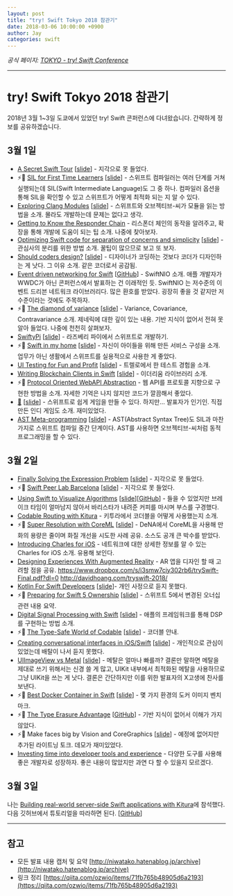 ```yaml
---
layout: post
title: "try! Swift Tokyo 2018 참관기"
date: 2018-03-06 10:00:00 +0900
author: Jay
categories: swift
---
```


*공식 페이지: [TOKYO - try! Swift Conference](https://www.tryswift.co/events/2018/tokyo/en/)*

---

# try! Swift Tokyo 2018 참관기

2018년 3월 1~3일 도쿄에서 있었던 try! Swift 콘퍼런스에 다녀왔습니다.
간략하게 정보를 공유하겠습니다.

## 3월 1일

- [A Secret Swift Tour](https://www.tryswift.co/events/2018/tokyo/en/#swift-tour) [[slide](https://speakerdeck.com/ezura/secret-swift-tour)] - 지각으로 못 들었다.
- ⚡️🎤 [SIL for First Time Learners](https://www.tryswift.co/events/2018/tokyo/en/#sil) [[slide](https://www.slideshare.net/kitasuke/sil-for-first-time-leaners)] - 스위프트 컴파일러는 여러 단계를 거쳐 실행되는데 SIL(Swift Intermediate Language)도 그 중 하나. 컴파일러 옵션을 통해 SIL을 확인할 수 있고 스위프트가 어떻게 최적화 되는 지 알 수 있다.
- [Exploring Clang Modules](https://www.tryswift.co/events/2018/tokyo/en/#clang) [[slide](https://speakerdeck.com/segiddins/exploring-clang-modules)] - 스위프트와 오브젝티브-씨가 모듈을 읽는 방법을 소개. 몰라도 개발하는데 문제는 없다고 생각.
- [Getting to Know the Responder Chain](https://www.tryswift.co/events/2018/tokyo/en/#responder-chain) - 리스폰더 체인의 동작을 알려주고, 확장을 통해 개발에 도움이 되는 팁 소개. 나중에 찾아보자.
- [Optimizing Swift code for separation of concerns and simplicity](https://www.tryswift.co/events/2018/tokyo/en/#simplicity) [[slide](https://speakerdeck.com/javisoto/try-swift-tokyo-2018-optimizing-swift-code-for-separation-of-concerns-and-simplicity)] - 관심사의 분리를 위한 방법 소개. 꿀팁이 많으므로 보고 또 보자.
- [Should coders design?](https://www.tryswift.co/events/2018/tokyo/en/#coders-design) [[slide](https://speakerdeck.com/zats/should-coders-design)] - 디자이너가 코딩하는 것보다 코더가 디자인하는 게 낫다. 그 이유 소개. 같은 코더로서 공감됨.
- [Event driven networking for Swift](https://www.tryswift.co/events/2018/tokyo/en/#networking) [[GitHub](https://github.com/apple/swift-nio)] - SwiftNIO 소개. 애플 개발자가 WWDC가 아닌 콘퍼런스에서 발표하는 건 이래적인 듯. SwiftNIO 는 저수준의 이벤트 드리븐 네트워크 라이브러리다. 많은 환호를 받았다. 굉장히 좋을 것 같지만 저수준이라는 것에도 주목하자.
- ⚡️🎤 [The diamond of variance](https://www.tryswift.co/events/2018/tokyo/en/#diamond) [[slide](https://speakerdeck.com/dtvd/the-diamond-of-variances)] - Variance, Covariance, Contravariance 소개. 제네릭에 대한 깊이 있는 내용. 기반 지식이 없어서 전혀 못 알아 들었다. 나중에 천천히 살펴보자.
- [SwiftyPi](https://www.tryswift.co/events/2018/tokyo/en/#swiftypi) [[slide](https://speakerdeck.com/kcastellano/swiftypi)] - 라즈베리 파이에서 스위프트로 개발하기.
- ⚡️🎤 [Swift in my home](https://www.tryswift.co/events/2018/tokyo/en/#home) [[slide](https://speakerdeck.com/yukiasai/swift-in-my-home)] - 자신이 아이들을 위해 만든 서비스 구성을 소개. 업무가 아닌 생활에서 스위프트를 실용적으로 사용한 게 좋았다.
- [UI Testing for Fun and Profit](https://www.tryswift.co/events/2018/tokyo/en/#ui-testing) [[slide](https://speakerdeck.com/saraheolson/ui-testing-for-fun-and-profit)] - 트렐로에서 한 테스트 경험을 소개.
- [Writing Blockchain Clients in Swift](https://www.tryswift.co/events/2018/tokyo/en/#blockchain) [[slide](https://speakerdeck.com/tamarnachmany/writing-blockchain-clients-in-swift)] - 이더리움 라이브러리 소개.
- ⚡️🎤 [Protocol Oriented WebAPI Abstraction](https://www.tryswift.co/events/2018/tokyo/en/#webapi) - 웹 API를 프로토콜 지향으로 구현한 방법을 소개. 자세한 기억은 나지 않지만 코드가 깔끔해서 좋았다.
- [👾](https://www.tryswift.co/events/2018/tokyo/en/#game) [[slide](https://speakerdeck.com/giginet/-11)] - 스위프트로 쉽게 게임을 만들 수 있다. 하지만... 발표자가 인기인. 직접 만든 인디 게임도 소개. 재미있었다.
- [AST Meta-programming](https://www.tryswift.co/events/2018/tokyo/en/#ast) [[slide](https://speakerdeck.com/kishikawakatsumi/ast-meta-programming-in-swift)] - AST(Abstract Syntax Tree)도 SIL과 마찬가지로 스위프트 컴파일 중간 단계이다. AST를 사용하면 오브젝티브-씨처럼 동적 프로그래밍을 할 수 있다.

## 3월 2일

- [Finally Solving the Expression Problem](https://www.tryswift.co/events/2018/tokyo/en/#proofs) [[slide](https://bkase.github.io/slides/no-problemo/#/)] - 지각으로 못 들었다.
- ⚡️🎤 [Swift Peer Lab Barcelona](https://www.tryswift.co/events/2018/tokyo/en/#peerlabs) [[slide](https://speakerdeck.com/tiagomartinho/swift-peer-lab)] - 지각으로 못 들었다.
- [Using Swift to Visualize Algorithms](https://www.tryswift.co/events/2018/tokyo/en/#visualize-algorithms) [[slide](https://speakerdeck.com/subdigital/bezier-curves)][[GitHub](https://github.com/subdigital/visualizing-bezier-curves)] - 들을 수 있었지만 브레이크 타임이 얼마남지 않아서 바리스타가 내려준 커피를 마시며 부스를 구경했다.
- [Codable Routing with Kitura](https://www.tryswift.co/events/2018/tokyo/en/#kitura) - 키투라에서 코더블을 어떻게 사용했는지 소개.
- ⚡️🎤 [Super Resolution with CoreML](https://www.tryswift.co/events/2018/tokyo/en/#coreml) [[slide](https://speakerdeck.com/kenmaz/super-resolution-with-coreml-at-try-swift-tokyo-2018)] - DeNA에서 CoreML을 사용해 만화의 용량은 줄이며 화질 개선을 시도한 사례 공유. 소스도 공개 큰 박수를 받았다.
- [Introducing Charles for iOS](https://www.tryswift.co/events/2018/tokyo/en/#charles) - 네트워크에 대한 상세한 정보를 알 수 있는 Charles for iOS 소개. 유용해 보인다.
- [Designing Experiences With Augmented Reality](https://www.tryswift.co/events/2018/tokyo/en/#ar) - AR 앱을 디자인 할 때 고려할 점을 공유. https://www.dropbox.com/s/i3smw7ciy302rb6/trySwift-Final.pdf?dl=0 http://davidhoang.com/tryswift-2018/
- [Kotlin For Swift Developers](https://www.tryswift.co/events/2018/tokyo/en/#kotlin) [[slide](https://speakerdeck.com/designatednerd/kotlin-for-swift-developers-try-swift-tokyo-march-2018)]- 개인 사정으로 듣지 못했다.
- ⚡️🎤 [Preparing for Swift 5 Ownership](https://www.tryswift.co/events/2018/tokyo/en/#swift5) [[slide](https://speakerdeck.com/kotetuco/preparing-for-swift-5-ownership)] - 스위프트 5에서 변경된 오너십 관련 내용 요약.
- [Digital Signal Processing with Swift](https://www.tryswift.co/events/2018/tokyo/en/#signal-processing) [[slide](https://speakerdeck.com/daisyramos317/digital-signal-processing-with-swift)] - 애플의 프레임워크를 통해 DSP를 구현하는 방법 소개.
- ⚡️🎤 [The Type-Safe World of Codable](https://www.tryswift.co/events/2018/tokyo/en/#codable) [[slide](https://speakerdeck.com/tattn/the-type-safe-world-of-codable)] - 코더블 안내.
- [Creating conversational interfaces in iOS/Swift](https://www.tryswift.co/events/2018/tokyo/en/#conversational-interfaces) [[slide](https://speakerdeck.com/wendylu/conversational-interfaces-in-ios)] - 개인적으로 관심이 있었는데 배탈이 나서 듣지 못했다.
- [UIImageView vs Metal](https://www.tryswift.co/events/2018/tokyo/en/#uiimageview-metal) [[slide](https://www.slideshare.net/t26v0748/uiimageview-vs-metal-89418399)] - 메탈은 얼마나 빠를까? 결론만 말하면 메탈을 제대로 쓰기 위해서는 신경 쓸 게 많고, UIKit 내부에서 최적화된 메탈을 사용하므로 그냥 UIKit을 쓰는 게 낫다. 결론은 간단하지만 이를 위한 발표자의 X고생에 찬사를 보낸다.
- ⚡️🎤 [Best Docker Container in Swift](https://www.tryswift.co/events/2018/tokyo/en/#docker) [[slide](https://speakerdeck.com/nonchalant/try-swift-tokyo-2018-best-docker-container-in-swift)] - 몇 가지 환경의 도커 이미지 벤치마크.
- ⚡️🎤 [The Type Erasure Advantage](https://www.tryswift.co/events/2018/tokyo/en/#typeerasure) [[GitHub](https://github.com/tarunon/try-erasure)] - 기반 지식이 없어서 이해가 가지 않았다.
- ⚡️🎤 Make faces big by Vision and CoreGraphics [[slide](https://speakerdeck.com/narujpn/make-faces-big-by-vision-and-coregraphics)] - 예정에 없어지만 추가된 라이트닝 토크. 데모가 재미있었다.
- [Investing time into developer tools and experience](https://www.tryswift.co/events/2018/tokyo/en/#tools) - 다양한 도구를 사용해 좋은 개발자로 성장하자. 좋은 내용이 많았지만 과연 다 할 수 있을지 모르겠다.

## 3월 3일

나는 [Building real-world server-side Swift applications with Kitura](https://www.tryswift.co/events/2018/tokyo/en/#kitura-workshop)에 참석했다. 다음 깃허브에서 튜토리얼을 따라하면 된다. [[GitHub](https://github.com/IBM/FoodTrackerBackend)]

---

## 참고

- 모든 발표 내용 캡처 및 요약 [http://niwatako.hatenablog.jp/archive](http://niwatako.hatenablog.jp/archive)
- 링크 정리 [https://qiita.com/ozwio/items/71fb765b48905d6a2193](https://qiita.com/ozwio/items/71fb765b48905d6a2193)
